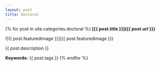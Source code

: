 ```yaml
---
layout: post
title: Doctoral
---
```


{% for post in site.categories.doctoral %}
**[{{ post.title }}]({{ post.url }})**

![{{ post.featuredimage }}]({{ post.featuredimage }})

{{ post.description }}

**Keywords:** {{ post.tags }}
{% endfor %}